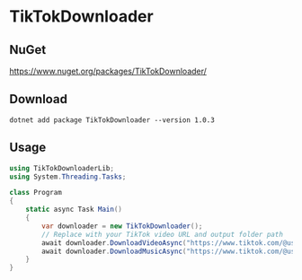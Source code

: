 # TikTokDownloader

## NuGet
https://www.nuget.org/packages/TikTokDownloader/

## Download
```dotnet add package TikTokDownloader --version 1.0.3```

## Usage

```csharp
using TikTokDownloaderLib;
using System.Threading.Tasks;

class Program
{
    static async Task Main()
    {
        var downloader = new TikTokDownloader();
        // Replace with your TikTok video URL and output folder path
        await downloader.DownloadVideoAsync("https://www.tiktok.com/@username/video/1234567890", @"C:\Downloads\TikTok", string fileName = "video.mp4");
        await downloader.DownloadMusicAsync("https://www.tiktok.com/@username/video/1234567890", @"C:\Downloads\TikTok", string fileName = "music.mp3");
    }
}
```
